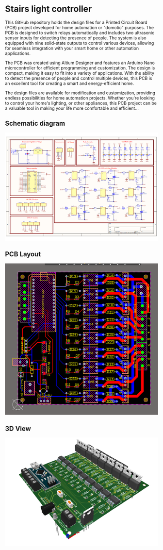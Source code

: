 # Stairs light controller

This GitHub repository holds the design files for a Printed Circuit Board (PCB) project developed for home automation or "domotic" purposes. The PCB is designed to switch relays automatically and includes two ultrasonic sensor inputs for detecting the presence of people. The system is also equipped with nine solid-state outputs to control various devices, allowing for seamless integration with your smart home or other automation applications.

The PCB was created using Altium Designer and features an Arduino Nano microcontroller for efficient programming and customization. The design is compact, making it easy to fit into a variety of applications. With the ability to detect the presence of people and control multiple devices, this PCB is an excellent tool for creating a smart and energy-efficient home.

The design files are available for modification and customization, providing endless possibilities for home automation projects. Whether you're looking to control your home's lighting, or other appliances, this PCB project can be a valuable tool in making your life more comfortable and efficient...





## Schematic diagram
![alt text](https://github.com/PatrickAngel0208/stairs-light-controller/blob/main/pics/stairs_control_schematic_001.png)

## PCB Layout
![alt text](https://github.com/PatrickAngel0208/stairs-light-controller/blob/main/pics/PCB-layout-stairs-light-controller.png)


## 3D View
![alt text](https://github.com/PatrickAngel0208/stairs-light-controller/blob/main/pics/stlc-1.png)
